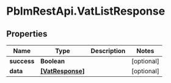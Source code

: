 # PblmRestApi.VatListResponse

## Properties
Name | Type | Description | Notes
------------ | ------------- | ------------- | -------------
**success** | **Boolean** |  | [optional] 
**data** | [**[VatResponse]**](VatResponse.md) |  | [optional] 
